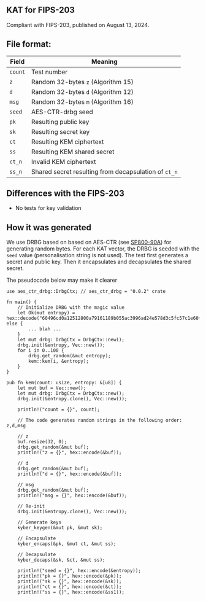 ## KAT for FIPS-203

Compliant with FIPS-203, published on August 13, 2024.

## File format:

| Field     | Meaning                                                |
|-----------|--------------------------------------------------------|
| ``count`` | Test number                                            |
| ``z``     | Random 32-bytes ``z`` (Algorithm 15)                   |
| ``d``     | Random 32-bytes ``d`` (Algorithm 12)                   |
| ``msg``   | Random 32-bytes ``m`` (Algorithm 16)                   |
| ``seed``  | AES-CTR-drbg seed                                      |
| ``pk``    | Resulting public key                                   |
| ``sk``    | Resulting secret key                                   |
| ``ct``    | Resulting KEM ciphertext                               |
| ``ss``    | Resulting KEM shared secret                            |
| ``ct_n``  | Invalid KEM ciphertext                                 |
| ``ss_n``  | Shared secret resulting from decapsulation of ``ct_n`` |

## Differences with the FIPS-203
- No tests for key validation

## How it was generated

We use DRBG based on based on AES-CTR (see [SP800-90A](https://nvlpubs.nist.gov/nistpubs/SpecialPublications/NIST.SP.800-90Ar1.pdf)) for generating random bytes. For each KAT vector, the DRBG is seeded with the ``seed`` value (personalisation string is not used). The test first generates a secret and public key. Then it encapsulates and decapsulates the shared secret.

The pseudocode below may make it clearer

```
use aes_ctr_drbg::DrbgCtx; // aes_ctr_drbg = "0.0.2" crate

fn main() {
    // Initialize DRBG with the magic value
    let Ok(mut entropy) = hex::decode("60496cd0a12512800a79161189b055ac3996ad24e578d3c5fc57c1e60fa2eb4e550d08e51e9db7b67f1a616681d9182d") else {
        ... blah ...
    }
    let mut drbg: DrbgCtx = DrbgCtx::new();
    drbg.init(&entropy, Vec::new());
    for i in 0..100 {
        drbg.get_random(&mut entropy);
        kem::kem(i, &entropy);
    }
}

pub fn kem(count: usize, entropy: &[u8]) {
    let mut buf = Vec::new();
    let mut drbg: DrbgCtx = DrbgCtx::new();
    drbg.init(&entropy.clone(), Vec::new());

    println!("count = {}", count);

    // The code generates random strings in the following order: z,d,msg

    // z
    buf.resize(32, 0);
    drbg.get_random(&mut buf);
    println!("z = {}", hex::encode(&buf));

    // d
    drbg.get_random(&mut buf);
    println!("d = {}", hex::encode(&buf));

    // msg
    drbg.get_random(&mut buf);
    println!("msg = {}", hex::encode(&buf));

    // Re-init
    drbg.init(&entropy.clone(), Vec::new());

    // Generate keys
    kyber_keygen(&mut pk, &mut sk);

    // Encapsulate
    kyber_encaps(&pk, &mut ct, &mut ss);

    // Decapsulate
    kyber_decaps(&sk, &ct, &mut ss);

    println!("seed = {}", hex::encode(&entropy));
    println!("pk = {}", hex::encode(&pk));
    println!("sk = {}", hex::encode(&sk));
    println!("ct = {}", hex::encode(&ct));
    println!("ss = {}", hex::encode(&ss1));
```
